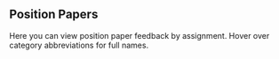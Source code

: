 ## Position Papers

Here you can view position paper feedback by assignment. Hover over category abbreviations for full names.
